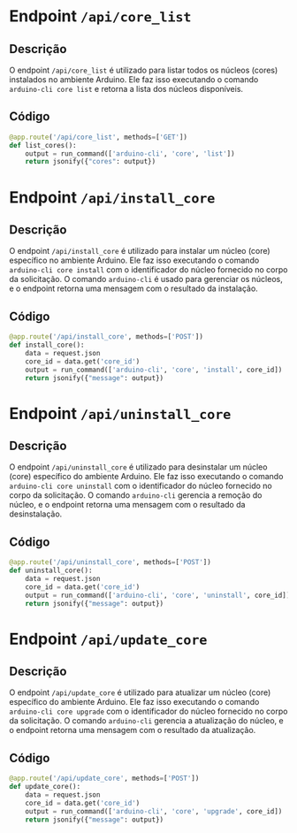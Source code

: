 # Endpoint `/api/core_list`

## Descrição

O endpoint `/api/core_list` é utilizado para listar todos os núcleos (cores) instalados no ambiente Arduino. Ele faz isso executando o comando `arduino-cli core list` e retorna a lista dos núcleos disponíveis.

## Código

```python
@app.route('/api/core_list', methods=['GET'])
def list_cores():
    output = run_command(['arduino-cli', 'core', 'list'])
    return jsonify({"cores": output})
```

# Endpoint `/api/install_core`

## Descrição

O endpoint `/api/install_core` é utilizado para instalar um núcleo (core) específico no ambiente Arduino. Ele faz isso executando o comando `arduino-cli core install` com o identificador do núcleo fornecido no corpo da solicitação. O comando `arduino-cli` é usado para gerenciar os núcleos, e o endpoint retorna uma mensagem com o resultado da instalação.

## Código

```python
@app.route('/api/install_core', methods=['POST'])
def install_core():
    data = request.json
    core_id = data.get('core_id')
    output = run_command(['arduino-cli', 'core', 'install', core_id])
    return jsonify({"message": output})
```

# Endpoint `/api/uninstall_core`

## Descrição

O endpoint `/api/uninstall_core` é utilizado para desinstalar um núcleo (core) específico do ambiente Arduino. Ele faz isso executando o comando `arduino-cli core uninstall` com o identificador do núcleo fornecido no corpo da solicitação. O comando `arduino-cli` gerencia a remoção do núcleo, e o endpoint retorna uma mensagem com o resultado da desinstalação.

## Código

```python
@app.route('/api/uninstall_core', methods=['POST'])
def uninstall_core():
    data = request.json
    core_id = data.get('core_id')
    output = run_command(['arduino-cli', 'core', 'uninstall', core_id])
    return jsonify({"message": output})
```

# Endpoint `/api/update_core`

## Descrição

O endpoint `/api/update_core` é utilizado para atualizar um núcleo (core) específico do ambiente Arduino. Ele faz isso executando o comando `arduino-cli core upgrade` com o identificador do núcleo fornecido no corpo da solicitação. O comando `arduino-cli` gerencia a atualização do núcleo, e o endpoint retorna uma mensagem com o resultado da atualização.

## Código

```python
@app.route('/api/update_core', methods=['POST'])
def update_core():
    data = request.json
    core_id = data.get('core_id')
    output = run_command(['arduino-cli', 'core', 'upgrade', core_id])
    return jsonify({"message": output})


